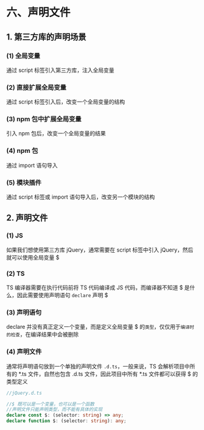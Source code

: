 # 六、声明文件

## 1. 第三方库的声明场景

### (1) 全局变量

通过 script 标签引入第三方库，注入全局变量

### (2) 直接扩展全局变量

通过 script 标签引入后，改变一个全局变量的结构

### (3) npm 包中扩展全局变量

引入 npm 包后，改变一个全局变量的结果

### (4) npm 包
  
通过 import 语句导入

### (5) 模块插件

通过 script 标签或 import 语句导入后，改变另一个模块的结构

## 2. 声明文件

### (1) JS

如果我们想使用第三方库 jQuery，通常需要在 script 标签中引入 jQuery，然后就可以使用全局变量 $

### (2) TS

TS 编译器需要在执行代码前将 TS 代码编译成 JS 代码，而编译器不知道 $ 是什么，因此需要使用声明语句 `declare` 声明 $

### (3) 声明语句

declare 并没有真正定义一个变量，而是定义全局变量 $ 的`类型`，仅仅用于`编译时的检查`，在编译结果中会被删除

### (4) 声明文件

通常将声明语句放到一个单独的声明文件 `.d.ts`，一般来说，TS 会解析项目中所有的 *.ts 文件，自然也包含 .d.ts 文件，因此项目中所有 *.ts 文件都可以获得 $ 的类型定义

```typescript
//jQuery.d.ts

//$ 既可以是一个变量，也可以是一个函数
//声明文件只能声明类型，而不能有具体的实现
declare const $: (selector: string) => any;
declare function $: (selector: string): any;
```
